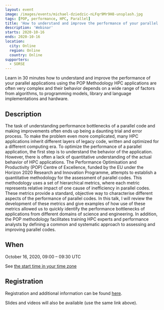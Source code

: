 ```yaml
---
layout: event
image: /images/events/michael-dziedzic-nLFqr9Mr9H8-unsplash.jpg
tags: [POP, performance, HPC, Parallel]
title: 'How to understand and improve the performance of your parallel applications using the POP Methodology'
description: 'Webinar'
starts: 2020-10-16
ends: 2020-10-16
location:
  city: Online
  region: Online
  country: Online
supporters:
  - SORSE
---
```


Learn in 30 minutes how to understand and improve the performance of your parallel applications using the POP Methodology HPC applications are often very complex and their behavior depends on a wide range of factors from algorithms, to programming models, library and language implementations and hardware.

## Description 

The task of understanding performance bottlenecks of a parallel code and making improvements often ends up being a daunting trial and error process. To make the problem even more complicated, many HPC applications inherit different layers of legacy code, written and optimized for a different computing era. To optimize the performance of a parallel application, the first step is to understand the behavior of the application. However, there is often a lack of quantitative understanding of the actual behavior of HPC applications. The Performance Optimisation and Productivity (POP) Centre of Excellence, funded by the EU under the Horizon 2020 Research and Innovation Programme, attempts to establish a quantitative methodology for the assessment of parallel codes. This methodology uses a set of hierarchical metrics, where each metric represents relative impact of one cause of inefficiency in parallel codes. These metrics provide a standard, objective way to characterise different aspects of the performance of parallel codes. In this talk, I will review the development of these metrics and give examples of how use of these metrics allowed us to quickly identify the performance bottlenecks of applications from different domains of science and engineering. In addition, the POP methodology facilitates training HPC experts and performance analysts by defining a common and systematic approach to assessing and improving parallel codes.

## When

October 16, 2020, 09:00 – 09:30 UTC

See [the start time in your time zone](https://www.timeanddate.com/worldclock/fixedtime.html?msg=POP+Methodology&iso=20201016T09)

## Registration

Registration and additional information can be found [here](https://indico.scc.kit.edu/event/917/).


Slides and videos will also be available (use the same link above).

